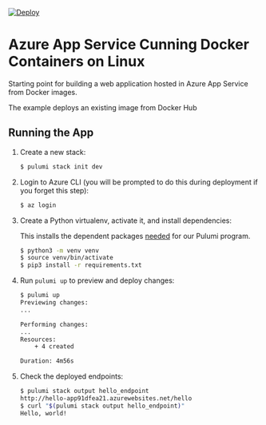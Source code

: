 [![Deploy](https://get.pulumi.com/new/button.svg)](https://app.pulumi.com/new)

# Azure App Service Cunning Docker Containers on Linux

Starting point for building a web application hosted in Azure App Service from Docker images.

The example deploys an existing image from Docker Hub

## Running the App

1. Create a new stack:

    ```bash
    $ pulumi stack init dev
    ```

1. Login to Azure CLI (you will be prompted to do this during deployment if you forget this step):

    ```bash
    $ az login
    ```

1. Create a Python virtualenv, activate it, and install dependencies:

    This installs the dependent packages [needed](https://www.pulumi.com/docs/intro/concepts/how-pulumi-works/) for our Pulumi program.

    ```bash
    $ python3 -m venv venv
    $ source venv/bin/activate
    $ pip3 install -r requirements.txt
    ```

1. Run `pulumi up` to preview and deploy changes:

    ```bash
    $ pulumi up
    Previewing changes:
    ...

    Performing changes:
    ...
    Resources:
        + 4 created

    Duration: 4m56s
    ```

1. Check the deployed endpoints:

    ```bash
    $ pulumi stack output hello_endpoint
    http://hello-app91dfea21.azurewebsites.net/hello
    $ curl "$(pulumi stack output hello_endpoint)"
    Hello, world!
    ```
    
